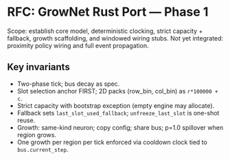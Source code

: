 # RFC: GrowNet Rust Port — Phase 1

Scope: establish core model, deterministic clocking, strict capacity + fallback, growth scaffolding,
and windowed wiring stubs. Not yet integrated: proximity policy wiring and full event propagation.

## Key invariants
- Two-phase tick; bus decay as spec.
- Slot selection anchor FIRST; 2D packs (row_bin, col_bin) as `r*100000 + c`.
- Strict capacity with bootstrap exception (empty engine may allocate).
- Fallback sets `last_slot_used_fallback`; `unfreeze_last_slot` is one-shot reuse.
- Growth: same-kind neuron; copy config; share bus; p=1.0 spillover when region grows.
- One growth per region per tick enforced via cooldown clock tied to `bus.current_step`.
